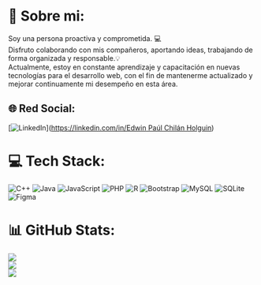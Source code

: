 # 💫 Sobre mi:
Soy una persona proactiva y comprometida. 💻<br>Disfruto colaborando con mis compañeros, aportando ideas, trabajando de forma organizada y responsable.💡 <br>Actualmente, estoy en constante aprendizaje y capacitación en nuevas tecnologías para el desarrollo web, con el fin de mantenerme actualizado y mejorar continuamente mi desempeño en esta área.
<br>


## 🌐 Red Social:
[![LinkedIn](https://img.shields.io/badge/LinkedIn-%230077B5.svg?logo=linkedin&logoColor=white)]([https://linkedin.com/in/Edwin Paúl Chilán Holguin](https://www.linkedin.com/in/edwin-pa%C3%BAl-chil%C3%A1n-holguin-5ab579271/)) 

# 💻 Tech Stack:
![C++](https://img.shields.io/badge/c++-%2300599C.svg?style=for-the-badge&logo=c%2B%2B&logoColor=white) ![Java](https://img.shields.io/badge/java-%23ED8B00.svg?style=for-the-badge&logo=java&logoColor=white) ![JavaScript](https://img.shields.io/badge/javascript-%23323330.svg?style=for-the-badge&logo=javascript&logoColor=%23F7DF1E) ![PHP](https://img.shields.io/badge/php-%23777BB4.svg?style=for-the-badge&logo=php&logoColor=white) ![R](https://img.shields.io/badge/r-%23276DC3.svg?style=for-the-badge&logo=r&logoColor=white) ![Bootstrap](https://img.shields.io/badge/bootstrap-%23563D7C.svg?style=for-the-badge&logo=bootstrap&logoColor=white) ![MySQL](https://img.shields.io/badge/mysql-%2300f.svg?style=for-the-badge&logo=mysql&logoColor=white) ![SQLite](https://img.shields.io/badge/sqlite-%2307405e.svg?style=for-the-badge&logo=sqlite&logoColor=white) 	![Figma](https://img.shields.io/badge/figma-%23F24E1E.svg?style=for-the-badge&logo=figma&logoColor=white) 
# 📊 GitHub Stats:
![](https://github-readme-stats.vercel.app/api?username=Harudl&theme=dracula&hide_border=true&include_all_commits=true&count_private=false)<br/>
![](https://github-readme-streak-stats.herokuapp.com/?user=Harudl&theme=dracula&hide_border=true)<br/>
![](https://github-readme-stats.vercel.app/api/top-langs/?username=Harudl&theme=dracula&hide_border=true&include_all_commits=true&count_private=false&layout=compact)

<!-- Proudly created with GPRM ( https://gprm.itsvg.in ) -->
